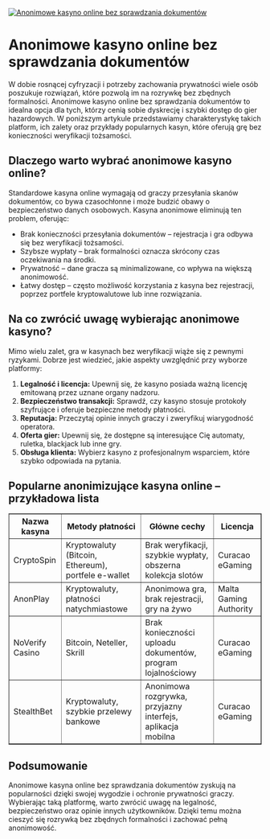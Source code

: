 [![Anonimowe kasyno online bez sprawdzania dokumentów](https://123-caf.pages.dev/gitsignup.png)](https://vrmoo.ru/Bt82HjjY)

<h1>Anonimowe kasyno online bez sprawdzania dokumentów</h1> <p>W dobie rosnącej cyfryzacji i potrzeby zachowania prywatności wiele osób poszukuje rozwiązań, które pozwolą im na rozrywkę bez zbędnych formalności. Anonimowe kasyno online bez sprawdzania dokumentów to idealna opcja dla tych, którzy cenią sobie dyskrecję i szybki dostęp do gier hazardowych. W poniższym artykule przedstawiamy charakterystykę takich platform, ich zalety oraz przykłady popularnych kasyn, które oferują grę bez konieczności weryfikacji tożsamości.</p>  <h2>Dlaczego warto wybrać anonimowe kasyno online?</h2> <p>Standardowe kasyna online wymagają od graczy przesyłania skanów dokumentów, co bywa czasochłonne i może budzić obawy o bezpieczeństwo danych osobowych. Kasyna anonimowe eliminują ten problem, oferując:</p> <ul>   <li>Brak konieczności przesyłania dokumentów – rejestracja i gra odbywa się bez weryfikacji tożsamości.</li>   <li>Szybsze wypłaty – brak formalności oznacza skrócony czas oczekiwania na środki.</li>   <li>Prywatność – dane gracza są minimalizowane, co wpływa na większą anonimowość.</li>   <li>Łatwy dostęp – często możliwość korzystania z kasyna bez rejestracji, poprzez portfele kryptowalutowe lub inne rozwiązania.</li> </ul>  <h2>Na co zwrócić uwagę wybierając anonimowe kasyno?</h2> <p>Mimo wielu zalet, gra w kasynach bez weryfikacji wiąże się z pewnymi ryzykami. Dobrze jest wiedzieć, jakie aspekty uwzględnić przy wyborze platformy:</p> <ol>   <li><strong>Legalność i licencja:</strong> Upewnij się, że kasyno posiada ważną licencję emitowaną przez uznane organy nadzoru.</li>   <li><strong>Bezpieczeństwo transakcji:</strong> Sprawdź, czy kasyno stosuje protokoły szyfrujące i oferuje bezpieczne metody płatności.</li>   <li><strong>Reputacja:</strong> Przeczytaj opinie innych graczy i zweryfikuj wiarygodność operatora.</li>   <li><strong>Oferta gier:</strong> Upewnij się, że dostępne są interesujące Cię automaty, ruletka, blackjack lub inne gry.</li>   <li><strong>Obsługa klienta:</strong> Wybierz kasyno z profesjonalnym wsparciem, które szybko odpowiada na pytania.</li> </ol>  <h2>Popularne anonimizujące kasyna online – przykładowa lista</h2> <table border="1" cellpadding="8" cellspacing="0" style="border-collapse: collapse; width: 100%;">   <thead>     <tr>       <th>Nazwa kasyna</th>       <th>Metody płatności</th>       <th>Główne cechy</th>       <th>Licencja</th>     </tr>   </thead>   <tbody>     <tr>       <td>CryptoSpin</td>       <td>Kryptowaluty (Bitcoin, Ethereum), portfele e-wallet</td>       <td>Brak weryfikacji, szybkie wypłaty, obszerna kolekcja slotów</td>       <td>Curacao eGaming</td>     </tr>     <tr>       <td>AnonPlay</td>       <td>Kryptowaluty, płatności natychmiastowe</td>       <td>Anonimowa gra, brak rejestracji, gry na żywo</td>       <td>Malta Gaming Authority</td>     </tr>     <tr>       <td>NoVerify Casino</td>       <td>Bitcoin, Neteller, Skrill</td>       <td>Brak konieczności uploadu dokumentów, program lojalnościowy</td>       <td>Curacao eGaming</td>     </tr>     <tr>       <td>StealthBet</td>       <td>Kryptowaluty, szybkie przelewy bankowe</td>       <td>Anonimowa rozgrywka, przyjazny interfejs, aplikacja mobilna</td>       <td>Curacao eGaming</td>     </tr>   </tbody> </table>  <h2>Podsumowanie</h2> <p>Anonimowe kasyna online bez sprawdzania dokumentów zyskują na popularności dzięki swojej wygodzie i ochronie prywatności graczy. Wybierając taką platformę, warto zwrócić uwagę na legalność, bezpieczeństwo oraz opinie innych użytkowników. Dzięki temu można cieszyć się rozrywką bez zbędnych formalności i zachować pełną anonimowość.</p>